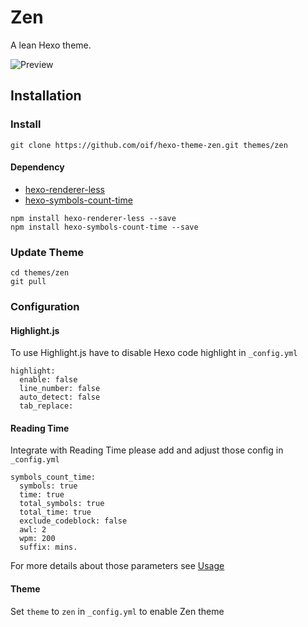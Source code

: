 # Zen

A lean Hexo theme.

![Preview](https://i.loli.net/2019/05/05/5cce583fadaa3.png)

## Installation

### Install

```
git clone https://github.com/oif/hexo-theme-zen.git themes/zen
```

#### Dependency

- [hexo-renderer-less](https://www.npmjs.com/package/hexo-renderer-less)
- [hexo-symbols-count-time](https://www.npmjs.com/package/hexo-symbols-count-time)

```
npm install hexo-renderer-less --save
npm install hexo-symbols-count-time --save
```

### Update Theme

```
cd themes/zen
git pull
```

### Configuration

#### Highlight.js

To use Highlight.js have to disable Hexo code highlight in `_config.yml`

```
highlight:
  enable: false
  line_number: false
  auto_detect: false
  tab_replace:
```

#### Reading Time

Integrate with Reading Time please add and adjust those config in `_config.yml`

```
symbols_count_time:
  symbols: true
  time: true
  total_symbols: true
  total_time: true
  exclude_codeblock: false
  awl: 2
  wpm: 200
  suffix: mins.
```

For more details about those parameters see [Usage](https://github.com/theme-next/hexo-symbols-count-time#usage)


#### Theme

Set `theme` to `zen` in `_config.yml` to enable Zen theme
